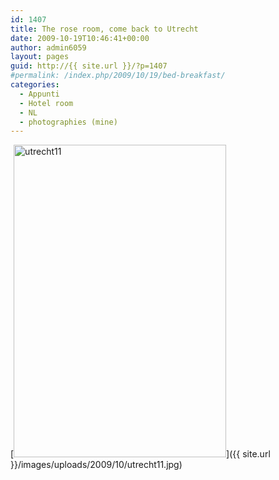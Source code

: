 ```yaml
---
id: 1407
title: The rose room, come back to Utrecht
date: 2009-10-19T10:46:41+00:00
author: admin6059
layout: pages
guid: http://{{ site.url }}/?p=1407
#permalink: /index.php/2009/10/19/bed-breakfast/
categories:
  - Appunti
  - Hotel room
  - NL
  - photographies (mine)
---
```

[<img class="aligncenter wp-image-2900" src="{{ site.url }}/images/uploads/2009/10/utrecht11.jpg" alt="utrecht11" width="340" height="500" srcset="{{ site.url }}/images/uploads/2009/10/utrecht11.jpg 572w, {{ site.url }}/images/uploads/2009/10/utrecht11-204x300.jpg 204w" sizes="(max-width: 340px) 100vw, 340px" />]({{ site.url }}/images/uploads/2009/10/utrecht11.jpg)